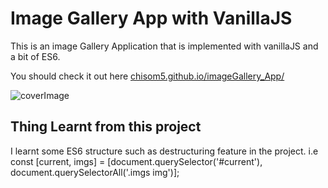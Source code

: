 # Image Gallery App with VanillaJS

This is an image Gallery Application that is implemented with vanillaJS and a
bit of ES6.

You should check it out here [chisom5.github.io/imageGallery_App/](chisom5.github.io/imageGallery_App/) 

![coverImage](img-Gallery/coverPhoto.jpg)

## Thing Learnt from this project

I learnt some ES6 structure such as destructuring feature in the project.
i.e const [current, imgs] = [document.querySelector('#current'), document.querySelectorAll('.imgs img')];

